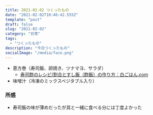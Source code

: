 ```yaml
---
title: 2021-02-02 つくったもの
date: "2021-02-02T10:46:42.555Z"
template: "post"
draft: false
slug: "2021-02-02"
category: "日常"
tags:
  - "つくったもの"
description: "今日つくったもの"
socialImage: "/media/face.png"
---
```


- 恵方巻（寿司飯、卵焼き、ツナマヨ、サラダ）
  - [寿司酢のレシピ/割合とすし飯（酢飯）の作り方：白ごはん.com](https://www.sirogohan.com/recipe/sumesi/)
- 味噌汁（冷凍のミックスベジタブル入り）

### 所感

- 寿司飯の味が薄めだったが具と一緒に食べる分には丁度よかった


